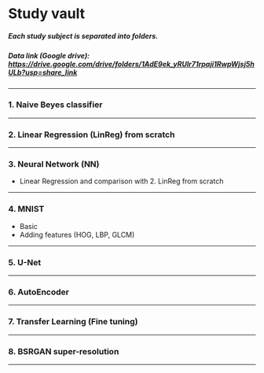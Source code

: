 # Study vault
##### Each study subject is separated into folders.
##### Data link (Google drive): https://drive.google.com/drive/folders/1AdE9ek_yRUlr71rpaji1RwpWjsj5hULb?usp=share_link
---
### 1. Naive Beyes classifier
---
### 2. Linear Regression (LinReg) from scratch
---
### 3. Neural Network (NN)
 - Linear Regression and comparison with 2. LinReg from scratch
---
### 4. MNIST
 - Basic
 - Adding features (HOG, LBP, GLCM)
---
### 5. U-Net
---
### 6. AutoEncoder
---
### 7. Transfer Learning (Fine tuning)
---
### 8. BSRGAN super-resolution
---
